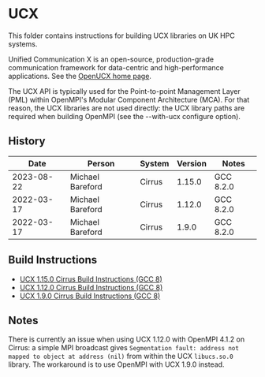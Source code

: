 UCX
===

This folder contains instructions for building UCX libraries on UK HPC systems.

Unified Communication X is an open-source, production-grade communication framework for data-centric
and high-performance applications. See the [OpenUCX home page](https://www.openucx.org/).

The UCX API is typically used for the Point-to-point Management Layer (PML) within OpenMPI's Modular Component Architecture (MCA).
For that reason, the UCX libraries are not used directly: the UCX library paths are required when building OpenMPI
(see the --with-ucx configure option).

History
-------

 Date | Person | System | Version | Notes
 ---- | ------ | ------ | ------- | -----
 2023-08-22 | Michael Bareford | Cirrus | 1.15.0 | GCC 8.2.0
 2022-03-17 | Michael Bareford | Cirrus | 1.12.0 | GCC 8.2.0
 2022-03-17 | Michael Bareford | Cirrus | 1.9.0 | GCC 8.2.0

Build Instructions
------------------

* [UCX 1.15.0 Cirrus Build Instructions (GCC 8)](build_ucx_1.15.0_cirrus_gcc8.md)
* [UCX 1.12.0 Cirrus Build Instructions (GCC 8)](build_ucx_1.12.0_cirrus_gcc8.md)
* [UCX 1.9.0 Cirrus Build Instructions (GCC 8)](build_ucx_1.9.0_cirrus_gcc8.md)

Notes
-----

There is currently an issue when using UCX 1.12.0 with OpenMPI 4.1.2 on Cirrus: a simple MPI broadcast gives
`Segmentation fault: address not mapped to object at address (nil)` from within the UCX `libucs.so.0` library.
The workaround is to use OpenMPI with UCX 1.9.0 instead.
